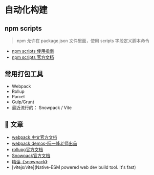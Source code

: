 # 自动化构建

## npm scripts

> npm 允许在 package.json 文件里面，使用 scripts 字段定义脚本命令

- [npm scripts 使用指南](https://www.ruanyifeng.com/blog/2016/10/npm_scripts.html)
- [npm scripts 官方文档](https://docs.npmjs.com/misc/scripts)

## 常用打包工具

- Webpack
- Rollup
- Parcel
- Gulp/Grunt
- 最近流行的： Snowpack / Vite

## 📄 文章

- [webpack 中文官方文档](https://www.webpackjs.com/concepts/)
- [webpack demos-阮一峰老师出品](https://github.com/ruanyf/webpack-demos)
- [rollupg官方文档](https://rollupjs.org/guide/en/)
- [Snowpack官方文档](https://www.snowpack.dev/)
- [精读《snowpack》](https://zhuanlan.zhihu.com/p/144993158)
- [vitejs/vite](Native-ESM powered web dev build tool. It's fast)
